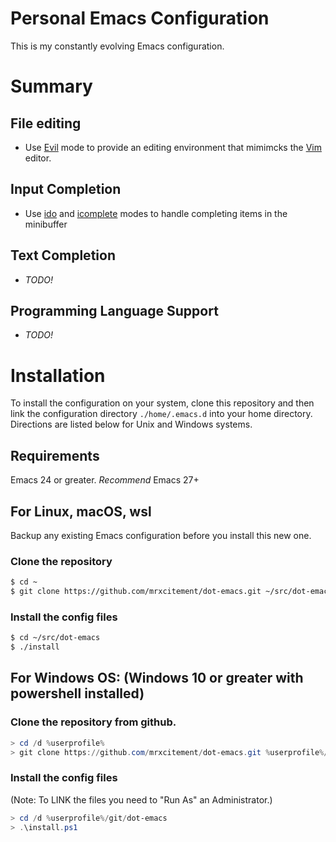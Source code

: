 # Personal Emacs Configuration
This is my constantly evolving Emacs configuration.

# Summary

## File editing
- Use [Evil](https://www.emacswiki.org/emacs/Evil) mode to provide an editing environment that mimimcks the [Vim](https://www.vim.org/) editor.

## Input Completion
- Use [ido]() and [icomplete]() modes to handle completing items in the minibuffer

## Text Completion
- *TODO!*

## Programming Language Support
- *TODO!*

# Installation
To install the configuration on your system, clone this repository and then link the configuration directory `./home/.emacs.d` into your home directory.
Directions are listed below for Unix and Windows systems.

## Requirements
Emacs 24 or greater.
*Recommend* Emacs 27+

## For Linux, macOS, wsl
Backup any existing Emacs configuration before you install this new one.

### Clone the repository

```sh
$ cd ~
$ git clone https://github.com/mrxcitement/dot-emacs.git ~/src/dot-emacs
```

### Install the config files

```sh
$ cd ~/src/dot-emacs
$ ./install
```

## For Windows OS: (Windows 10 or greater with powershell installed)

### Clone the repository from github.

```powershell
> cd /d %userprofile%
> git clone https://github.com/mrxcitement/dot-emacs.git %userprofile%/src/dot-emacs
```

### Install the config files
(Note: To LINK the files you need to "Run As" an Administrator.)

```powershell
> cd /d %userprofile%/git/dot-emacs
> .\install.ps1
```

